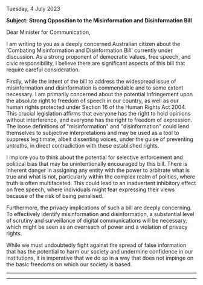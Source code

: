 Tuesday, 4 July 2023

**Subject: Strong Opposition to the Misinformation and Disinformation Bill**

Dear Minister for Communication,

I am writing to you as a deeply concerned Australian citizen about
the 'Combating Misinformation and Disinformation Bill' currently under
discussion. As a strong proponent of democratic values, free speech, and civic
responsibility, I believe there are significant aspects of this bill that require careful
consideration.

Firstly, while the intent of the bill to address the widespread issue
of misinformation and disinformation is commendable and to some extent necessary.
I am primarily concerned about the potential infringement upon the absolute right to
freedom of speech in our country, as well as our human rights protected under
Section 16 of the Human Rights Act 2004. This crucial legislation affirms that
everyone has the right to hold opinions without interference, and everyone has the
right to freedom of expression. The loose definitions of "misinformation" and
"disinformation" could lend themselves to subjective interpretations and may be used
as a tool to suppress legitimate, albeit dissenting voices, under the guise of
preventing untruths, in direct contradiction with these established rights.

I implore you to think about the potential for selective enforcement and political bias
that may be unintentionally encouraged by this bill. There is inherent danger in
assigning any entity with the power to arbitrate what is true and what is not,
particularly within the complex realm of politics, where truth is often multifaceted.
This could lead to an inadvertent inhibitory effect on free speech, where individuals
might fear expressing their views because of the risk of being penalised.

Furthermore, the privacy implications of such a bill are deeply concerning. To
effectively identify misinformation and disinformation, a substantial level of scrutiny
and surveillance of digital communications will be necessary, which might be seen
as an overreach of power and a violation of privacy rights.

While we must undoubtedly fight against the spread of false information that has the
potential to harm our society and undermine confidence in our institutions, it is
imperative that we do so in a way that does not impinge on the basic freedoms on
which our society is based.


-----

-----

